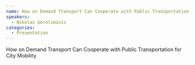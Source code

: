 ```yaml
--- 
name: How on Demand Transport Can Cooperate with Public Transportation for City Mobility 
speakers: 
  - Nikolas Geroliminis 
categories:
  - Presentation
---
```


How on Demand Transport Can Cooperate with Public Transportation for City Mobility